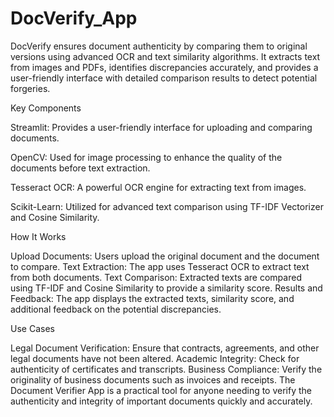 # DocVerify_App
DocVerify ensures document authenticity by comparing them to original versions using advanced OCR and text similarity algorithms. It extracts text from images and PDFs, identifies discrepancies accurately, and provides a user-friendly interface with detailed comparison results to detect potential forgeries.

Key Components

Streamlit: Provides a user-friendly interface for uploading and comparing documents.

OpenCV: Used for image processing to enhance the quality of the documents before text extraction.

Tesseract OCR: A powerful OCR engine for extracting text from images.

Scikit-Learn: Utilized for advanced text comparison using TF-IDF Vectorizer and Cosine Similarity.

How It Works

Upload Documents: Users upload the original document and the document to compare.
Text Extraction: The app uses Tesseract OCR to extract text from both documents.
Text Comparison: Extracted texts are compared using TF-IDF and Cosine Similarity to provide a similarity score.
Results and Feedback: The app displays the extracted texts, similarity score, and additional feedback on the potential discrepancies.

Use Cases

Legal Document Verification: Ensure that contracts, agreements, and other legal documents have not been altered.
Academic Integrity: Check for authenticity of certificates and transcripts.
Business Compliance: Verify the originality of business documents such as invoices and receipts.
The Document Verifier App is a practical tool for anyone needing to verify the authenticity and integrity of important documents quickly and accurately.
